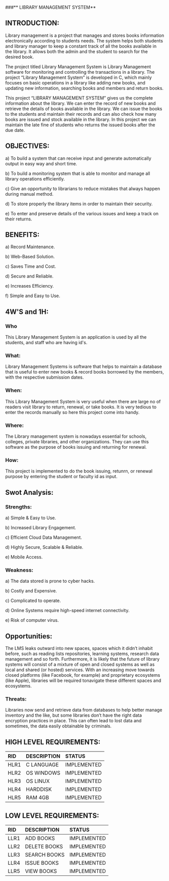###** LIBRARY MANAGEMENT SYSTEM**

## INTRODUCTION:

Library management is a project that manages and stores books information electronically according to students needs. The system helps both students and library manager to keep a constant track of all the books available in the library. It allows both the admin and the student to search for the desired book.

The project titled Library Management System is Library Management software for monitoring and controlling the transactions in a library. The project “Library Management System” is developed in C, which mainly focuses on basic operations in a library like adding new books, and updating new information, searching books and members and return books.

This project “LIBRARY MANAGEMENT SYSTEM” gives us the complete information about the library. We can enter the record of new books and retrieve the details of books available in the library. We can issue the books to the students and maintain their records and can also check how many books are issued and stock available in the library. In this project we can maintain the late fine of students who returns the issued books after the due date.

## OBJECTIVES:
a) To build a system that can receive input and generate automatically output in easy way and short time.

b) To build a monitoring system that is able to monitor and manage all library operations efficiently.

c) Give an opportunity to librarians to reduce mistakes that always happen during manual method.

d) To store properly the library items in order to maintain their security.

e) To enter and preserve details of the various issues and keep a track on their returns.

## **BENEFITS:**
a) Record Maintenance.

b) Web-Based Solution.

c) Saves Time and Cost.

d) Secure and Reliable.

e) Increases Efficiency.

f) Simple and Easy to Use.

## **4W'S and 1H:**

### Who
This Library Management System is an application is used by all the students, and staff who are having id's.

### What:
Library Management Systems is software that helps to maintain a database that is useful to enter new books & record books borrowed by the members, with the respective submission dates.

### When:
This Library Management System is very useful when there are large no of readers visit library to return, renewal, or take books. It is very tedious to enter the records manually so here this project come into handy.

### Where:
The Library management system is nowadays essential for schools, colleges, private libraries, and other organizations. They can use this software as the purpose of books issuing and returning for renewal.

### How:
This project is implemented to do the book issuing, retunrn, or renewal purpose by entering the student or faculty id as input.

## **Swot Analysis:**

### Strengths:
a) Simple & Easy to Use.

b) Increased Library Engagement.

c) Efficient Cloud Data Management.

d) Highly Secure, Scalable & Reliable. 

e) Mobile Access.

### Weakness:
a) The data stored is prone to cyber hacks.

b) Costly and Expensive.

c) Complicated to operate.

d) Online Systems require high-speed internet connectivity.

e) Risk of computer virus.

## Opportunities:
The LMS leaks outward into new spaces, spaces which it didn’t inhabit before, such as reading lists repositories, learning systems, research data management and so forth. Furthermore, it is likely that the future of library systems will consist of a mixture of open and closed systems as well as local and shared (or hosted) services. With an increasing move towards closed platforms (like Facebook, for example) and proprietary ecosystems (like Apple), libraries will be required tonavigate these different spaces and ecosystems.

### Threats:
Libraries now send and retrieve data from databases to help better manage inventory and the like, but some libraries don’t have the right data encryption practices in place. This can often lead to lost data and sometimes, the data easily obtainable by criminals.

## HIGH LEVEL REQUIREMENTS:

|RID|DESCRIPTION|STATUS|
|:--|:----------|:-----|
|HLR1|C LANGUAGE|IMPLEMENTED|
|HLR2|OS WINDOWS|IMPLEMENTED|
|HLR3|OS LINUX|IMPLEMENTED|
|HLR4|HARDDISK|IMPLEMENTED|
|HLR5|RAM 4GB|IMPLEMENTED|

## LOW LEVEL REQUIREMENTS:

|RID|DESCRIPTION|STATUS|
|:--|:----------|:-----|
|LLR1|ADD BOOKS|IMPLEMENTED|
|LLR2|DELETE BOOKS|IMPLEMENTED|
|LLR3|SEARCH BOOKS|IMPLEMENTED|
|LLR4|ISSUE BOOKS|IMPLEMENTED|
|LLR5|VIEW BOOKS|IMPLEMENTED|







